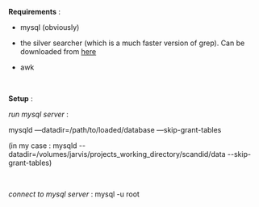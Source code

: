 **Requirements** :

- mysql (obviously)

- the silver searcher (which is a much faster version of grep). Can be
downloaded from [here](<https://github.com/ggreer/the_silver_searcher>)

- awk

 

**Setup** :

<i>run mysql server</i> :

mysqld —datadir=/path/to/loaded/database —skip-grant-tables

(in my case : mysqld
--datadir=/volumes/jarvis/projects\_working\_directory/scandid/data
--skip-grant-tables)

 

<i>connect to mysql server</i> :
mysql -u root
